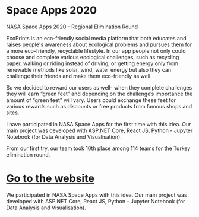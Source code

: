 # Space Apps 2020
NASA Space Apps 2020 - Regional Elimination Round

EcoPrints is an eco-friendly social media platform that both educates and raises people's awareness about ecological problems and pursues them for a more eco-friendly, recyclable lifestyle. In our app people not only could choose and complete various ecological challenges, such as recycling paper, walking or riding instead of driving, or getting energy only from renewable methods like solar, wind, water energy but also they can challenge their friends and make them eco-friendly as well.

So we decided to reward our users as well- when they complete challenges they will earn “green feet” and depending on the challenge’s importance the amount of “green feet” will vary. Users could exchange these feet for various rewards such as discounts or free products from famous shops and sites.

I have participated in NASA Space Apps for the first time with this idea. Our main project was developed with ASP.NET Core, React JS, Python - Jupyter Notebook (for Data Analysis and Visualisation).

From our first try, our team took 10th place among 114 teams for the Turkey elimination round.

# [Go to the website](https://ecoprints.us/EcoPrints/home)
We participated in NASA Space Apps with this idea. Our main project was developed with ASP.NET Core, React JS, Python - Jupyter Notebook (for Data Analysis and Visualisation).
